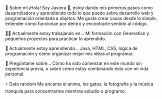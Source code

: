 🚀 Sobre mí
¡Hola! Soy Javiera 👋, estoy dando mis primeros pasos como desarrolladora y aprendiendo todo lo que puedo sobre desarrollo web y programación orientada a objetos. Me gusta crear cosas desde lo simple, entender cómo funcionan por dentro y encontrarle sentido al código.

👩‍💻 Actualmente estoy trabajando en...
Mi formación con Generation y pequeños proyectos para practicar lo aprendido.

🧠 Actualmente estoy aprendiendo...
Java, HTML, CSS, lógica de programación y cómo organizar mejor mis ideas al programar.

💬 Pregúntame sobre...
Cómo ha sido comenzar en este mundo sin experiencia previa, o sobre cómo estoy combinando esto con mi vida personal.

⚡️ Dato random
Me encanta el anime, los gatos, la fotografía y la música tranquila para concentrarme mientras estudio o programo.
